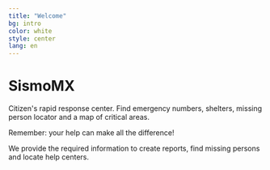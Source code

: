```yaml
---
title: "Welcome"
bg: intro
color: white
style: center
lang: en
---
```




# SismoMX


Citizen's rapid response center. Find emergency numbers, shelters,
missing person locator and a map of critical areas.

Remember: your help can make all the difference!

We provide the required information to create reports, find missing
persons and locate help centers.
